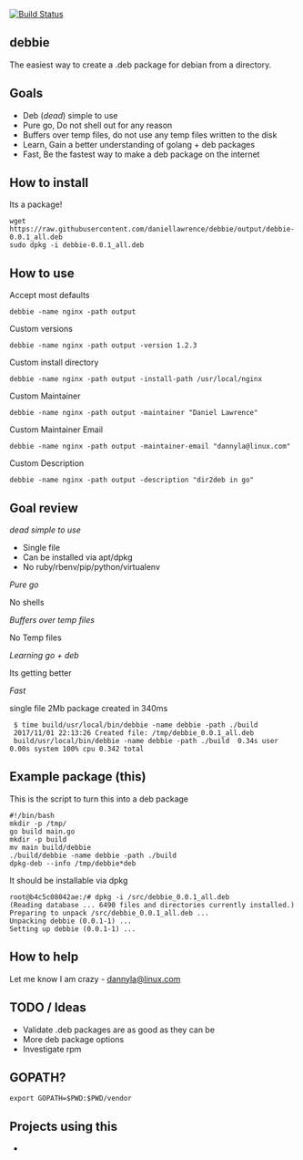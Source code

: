 [![Build Status](https://travis-ci.org/daniellawrence/debbie.svg?branch=master)](https://travis-ci.org/daniellawrence/debbie)

debbie
--------

The easiest way to create a .deb package for debian from a directory.

Goals
------

* Deb (*dead*) simple to use
* Pure go, Do not shell out for any reason
* Buffers over temp files, do not use any temp files written to the disk
* Learn, Gain a better understanding of golang + deb packages
* Fast, Be the fastest way to make a deb package on the internet

How to install
-----------------

Its a package!

    wget https://raw.githubusercontent.com/daniellawrence/debbie/output/debbie-0.0.1_all.deb
    sudo dpkg -i debbie-0.0.1_all.deb


How to use
------------

Accept most defaults

    debbie -name nginx -path output

Custom versions

    debbie -name nginx -path output -version 1.2.3

Custom install directory

    debbie -name nginx -path output -install-path /usr/local/nginx

Custom Maintainer

    debbie -name nginx -path output -maintainer "Daniel Lawrence"

Custom Maintainer Email

    debbie -name nginx -path output -maintainer-email "dannyla@linux.com"

Custom Description

    debbie -name nginx -path output -description "dir2deb in go"


Goal review
--------------

*dead simple to use*

* Single file
* Can be installed via apt/dpkg
* No ruby/rbenv/pip/python/virtualenv

*Pure go*

No shells
	 
*Buffers over temp files*

No Temp files
	 
*Learning go + deb*

Its getting better
	 
*Fast*

single file 2Mb package created in 340ms

     $ time build/usr/local/bin/debbie -name debbie -path ./build
     2017/11/01 22:13:26 Created file: /tmp/debbie_0.0.1_all.deb
     build/usr/local/bin/debbie -name debbie -path ./build  0.34s user 0.00s system 100% cpu 0.342 total

Example package (this)
-----------------

This is the script to turn this into a deb package

    #!/bin/bash
    mkdir -p /tmp/
    go build main.go
    mkdir -p build
    mv main build/debbie
    ./build/debbie -name debbie -path ./build
    dpkg-deb --info /tmp/debbie*deb

It should be installable via dpkg

    root@b4c5c08042ae:/# dpkg -i /src/debbie_0.0.1_all.deb
    (Reading database ... 6490 files and directories currently installed.)
    Preparing to unpack /src/debbie_0.0.1_all.deb ...
    Unpacking debbie (0.0.1-1) ...
    Setting up debbie (0.0.1-1) ...


How to help
--------------

Let me know I am crazy - <dannyla@linux.com>

TODO / Ideas
---------------

* Validate .deb packages are as good as they can be
* More deb package options
* Investigate rpm

GOPATH?
-------

    export GOPATH=$PWD:$PWD/vendor


Projects using this
------------------------

* 
